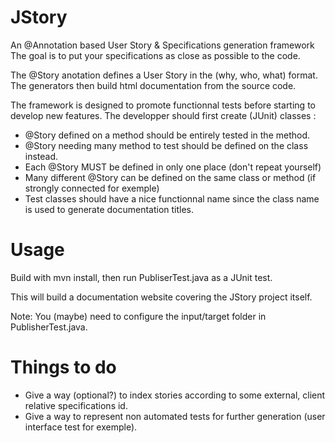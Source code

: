 # JStory
An @Annotation based User Story &amp; Specifications generation framework
The goal is to put your specifications as close as possible to the code.

The @Story anotation defines a User Story in the (why, who, what) format.
The generators then build html documentation from the source code.

The framework is designed to promote functionnal tests before starting to develop new features.
The developper should first create (JUnit) classes :
- @Story defined on a method should be entirely tested in the method.
- @Story needing many method to test should be defined on the class instead.
- Each @Story MUST be defined in only one place (don't repeat yourself)
- Many different @Story can be defined on the same class or method (if strongly connected for exemple)
- Test classes should have a nice functionnal name since the class name is used to generate documentation titles.

# Usage
Build with mvn install, then run PubliserTest.java as a JUnit test.

This will build a documentation website covering the JStory project itself.

Note: You (maybe) need to configure the input/target folder in PublisherTest.java.

# Things to do
- Give a way (optional?) to index stories according to some external, client relative specifications id.
- Give a way to represent non automated tests for further generation (user interface test for exemple).
